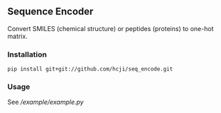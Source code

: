 ## Sequence Encoder
Convert SMILES (chemical structure) or peptides (proteins) to one-hot matrix.

### Installation
	pip install git+git://github.com/hcji/seq_encode.git
    
### Usage
See */example/example.py*
